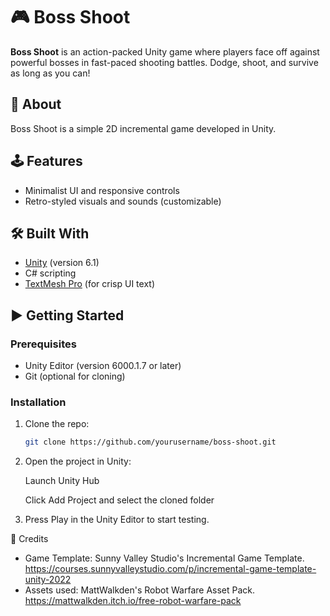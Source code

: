# 🎮 Boss Shoot

**Boss Shoot** is an action-packed Unity game where players face off against powerful bosses in fast-paced shooting battles. Dodge, shoot, and survive as long as you can!

## 🧠 About

Boss Shoot is a simple 2D incremental game developed in Unity.

## 🕹️ Features

- Minimalist UI and responsive controls
- Retro-styled visuals and sounds (customizable)

## 🛠 Built With

- [Unity](https://unity.com/) (version 6.1)
- C# scripting
- [TextMesh Pro](https://docs.unity3d.com/Packages/com.unity.textmeshpro@2.1/manual/index.html) (for crisp UI text)

## ▶️ Getting Started

### Prerequisites

- Unity Editor (version 6000.1.7 or later)
- Git (optional for cloning)

### Installation

1. Clone the repo:
   ```bash
   git clone https://github.com/yourusername/boss-shoot.git
2. Open the project in Unity:

    Launch Unity Hub

    Click Add Project and select the cloned folder

3. Press Play in the Unity Editor to start testing.


🙌 Credits

- Game Template: Sunny Valley Studio's Incremental Game Template. https://courses.sunnyvalleystudio.com/p/incremental-game-template-unity-2022
- Assets used: MattWalkden's Robot Warfare Asset Pack. https://mattwalkden.itch.io/free-robot-warfare-pack
